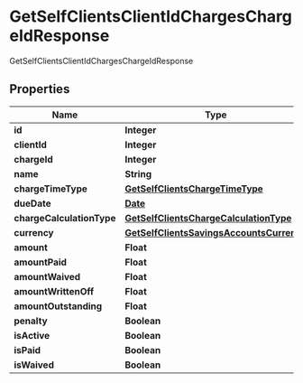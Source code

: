 

# GetSelfClientsClientIdChargesChargeIdResponse

GetSelfClientsClientIdChargesChargeIdResponse
## Properties

Name | Type | Description | Notes
------------ | ------------- | ------------- | -------------
**id** | **Integer** |  |  [optional]
**clientId** | **Integer** |  |  [optional]
**chargeId** | **Integer** |  |  [optional]
**name** | **String** |  |  [optional]
**chargeTimeType** | [**GetSelfClientsChargeTimeType**](GetSelfClientsChargeTimeType.md) |  |  [optional]
**dueDate** | [**Date**](Date.md) |  |  [optional]
**chargeCalculationType** | [**GetSelfClientsChargeCalculationType**](GetSelfClientsChargeCalculationType.md) |  |  [optional]
**currency** | [**GetSelfClientsSavingsAccountsCurrency**](GetSelfClientsSavingsAccountsCurrency.md) |  |  [optional]
**amount** | **Float** |  |  [optional]
**amountPaid** | **Float** |  |  [optional]
**amountWaived** | **Float** |  |  [optional]
**amountWrittenOff** | **Float** |  |  [optional]
**amountOutstanding** | **Float** |  |  [optional]
**penalty** | **Boolean** |  |  [optional]
**isActive** | **Boolean** |  |  [optional]
**isPaid** | **Boolean** |  |  [optional]
**isWaived** | **Boolean** |  |  [optional]



